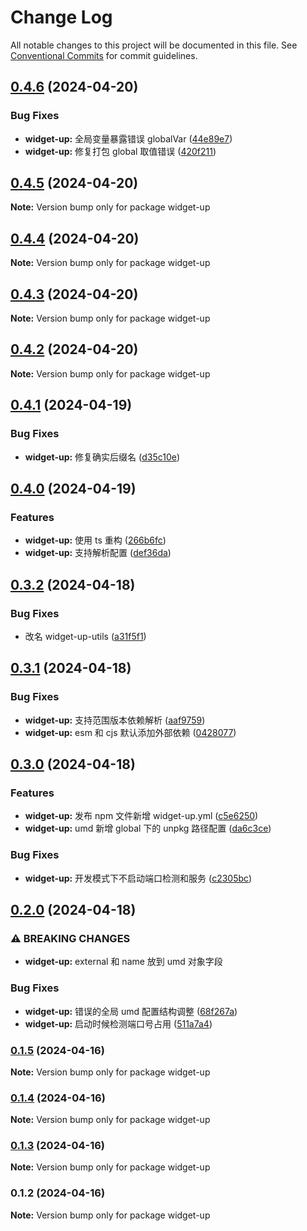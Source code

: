 # Change Log

All notable changes to this project will be documented in this file.
See [Conventional Commits](https://conventionalcommits.org) for commit guidelines.

## [0.4.6](https://github.com/tolerance-go/widget-up/compare/widget-up@0.4.5...widget-up@0.4.6) (2024-04-20)


### Bug Fixes

* **widget-up:** 全局变量暴露错误 globalVar ([44e89e7](https://github.com/tolerance-go/widget-up/commit/44e89e7553b3d10e529284775ca271d1e0be38a6))
* **widget-up:** 修复打包 global 取值错误 ([420f211](https://github.com/tolerance-go/widget-up/commit/420f21193696afa6d2680145ab01991c1e459e7b))



## [0.4.5](https://github.com/tolerance-go/widget-up/compare/widget-up@0.4.4...widget-up@0.4.5) (2024-04-20)

**Note:** Version bump only for package widget-up





## [0.4.4](https://github.com/tolerance-go/widget-up/compare/widget-up@0.4.3...widget-up@0.4.4) (2024-04-20)

**Note:** Version bump only for package widget-up






## [0.4.3](https://github.com/tolerance-go/widget-up/compare/widget-up@0.4.2...widget-up@0.4.3) (2024-04-20)

**Note:** Version bump only for package widget-up





## [0.4.2](https://github.com/tolerance-go/widget-up/compare/widget-up@0.4.1...widget-up@0.4.2) (2024-04-20)

**Note:** Version bump only for package widget-up





## [0.4.1](https://github.com/tolerance-go/widget-up/compare/widget-up@0.4.0...widget-up@0.4.1) (2024-04-19)


### Bug Fixes

* **widget-up:** 修复确实后缀名 ([d35c10e](https://github.com/tolerance-go/widget-up/commit/d35c10e9fa222d62b55b6d76c30ae46a9336383f))



## [0.4.0](https://github.com/tolerance-go/widget-up/compare/widget-up@0.3.2...widget-up@0.4.0) (2024-04-19)


### Features

* **widget-up:** 使用 ts 重构 ([266b6fc](https://github.com/tolerance-go/widget-up/commit/266b6fc21dd5bbed68a7af6e6bcb3889c57e7a7e))
* **widget-up:** 支持解析配置 ([def36da](https://github.com/tolerance-go/widget-up/commit/def36da30542f368c20ee3bdba9dd96c004fe834))



## [0.3.2](https://github.com/tolerance-go/widget-up/compare/widget-up@0.3.1...widget-up@0.3.2) (2024-04-18)


### Bug Fixes

* 改名 widget-up-utils ([a31f5f1](https://github.com/tolerance-go/widget-up/commit/a31f5f13b9dc60be003bd1555ab355e2a0501fad))



## [0.3.1](https://github.com/tolerance-go/widget-up/compare/widget-up@0.3.0...widget-up@0.3.1) (2024-04-18)


### Bug Fixes

* **widget-up:** 支持范围版本依赖解析 ([aaf9759](https://github.com/tolerance-go/widget-up/commit/aaf97596687307b0146b0ef696cd2be5b6e38b29))
* **widget-up:** esm 和 cjs 默认添加外部依赖 ([0428077](https://github.com/tolerance-go/widget-up/commit/04280771562709d0fdcbfb3d79603cb53c40122f))



## [0.3.0](https://github.com/tolerance-go/widget-up/compare/widget-up@0.2.0...widget-up@0.3.0) (2024-04-18)


### Features

* **widget-up:** 发布 npm 文件新增 widget-up.yml ([c5e6250](https://github.com/tolerance-go/widget-up/commit/c5e6250a8cb354eede72aad98e1b9a4c1712db30))
* **widget-up:** umd 新增 global 下的 unpkg 路径配置 ([da6c3ce](https://github.com/tolerance-go/widget-up/commit/da6c3cec88798d30504f73a64cc18fa0cffc1f04))


### Bug Fixes

* **widget-up:** 开发模式下不启动端口检测和服务 ([c2305bc](https://github.com/tolerance-go/widget-up/commit/c2305bcf9bf05aca2dc574eb6988ef4fa2998ce1))



## [0.2.0](https://github.com/tolerance-go/widget-up/compare/widget-up@0.1.5...widget-up@0.2.0) (2024-04-18)


### ⚠ BREAKING CHANGES

* **widget-up:** external 和 name 放到 umd 对象字段

### Bug Fixes

* **widget-up:** 错误的全局 umd 配置结构调整 ([68f267a](https://github.com/tolerance-go/widget-up/commit/68f267a7e6e820ad0b4814b37f6d05c880cfc6d7))
* **widget-up:** 启动时候检测端口号占用 ([511a7a4](https://github.com/tolerance-go/widget-up/commit/511a7a4f40d8a9b20eddb532bc3936d910276c7e))



### [0.1.5](https://github.com/tolerance-go/widget-up/compare/widget-up@0.1.4...widget-up@0.1.5) (2024-04-16)

**Note:** Version bump only for package widget-up





### [0.1.4](https://github.com/tolerance-go/widget-up/compare/widget-up@0.1.3...widget-up@0.1.4) (2024-04-16)

**Note:** Version bump only for package widget-up





### [0.1.3](https://github.com/tolerance-go/widget-up/compare/widget-up@0.1.2...widget-up@0.1.3) (2024-04-16)

**Note:** Version bump only for package widget-up





### 0.1.2 (2024-04-16)

**Note:** Version bump only for package widget-up
